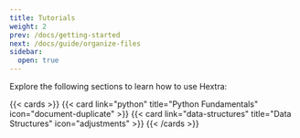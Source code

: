 ```yaml
---
title: Tutorials
weight: 2
prev: /docs/getting-started
next: /docs/guide/organize-files
sidebar:
  open: true
---
```


Explore the following sections to learn how to use Hextra:

<!--more-->

{{< cards >}}
  {{< card link="python" title="Python Fundamentals" icon="document-duplicate" >}}
  {{< card link="data-structures" title="Data Structures" icon="adjustments" >}}
{{< /cards >}}

